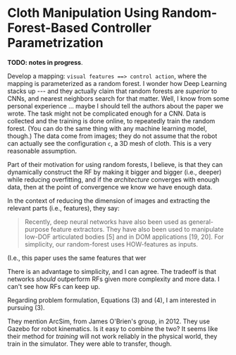 # Cloth Manipulation Using Random-Forest-Based Controller Parametrization

**TODO: notes in progress**.

Develop a mapping: `visual features ==> control action`, where the mapping is
parameterized as a random forest. I wonder how Deep Learning stacks up --- and
they actually claim that random forests are *superior* to CNNs, and nearest
neighbors search for that matter. Well, I know from some personal experience ...
maybe I should tell the authors about the paper we wrote. The task might not be
complicated enough for a CNN. Data is collected and the training is done online,
to repeatedly train the random forest. (You can do the same thing with any
machine learning model, though.) The data come from images; they do not assume
that the robot can actually see the configuration `c`, a 3D mesh of cloth. This
is a very reasonable assumption.

Part of their motivation for using random forests, I believe, is that they can
dynamically construct the RF by making it bigger and bigger (i.e., deeper) while
reducing overfitting, and if the *architecture* converges with enough data, then
at the point of convergence we know we have enough data.

In the context of reducing the dimension of images and extracting the relevant
parts (i.e., features), they say:

> Recently, deep neural networks have also been used as general-purpose feature
> extractors.  They have also been used to manipulate low-DOF articulated bodies
> [5] and in DOM applications [19, 20]. For simplicity, our random-forest uses
> HOW-features as inputs.

(I.e., this paper uses the same features that wer

There is an advantage to simplicity, and I can agree. The tradeoff is that
networks *should* outperform RFs given more complexity and more data. I can't
see how RFs can keep up.

Regarding problem formulation, Equations (3) and (4), I am interested in
pursuing (3).

They mention ArcSim, from James O'Brien's group, in 2012. They use Gazebo for
robot kinematics. Is it easy to combine the two? It seems like their method for
*training* will not work reliably in the physical world, they train in the
simulator. They were able to transfer, though.


